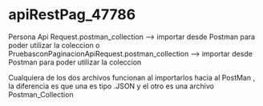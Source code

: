 # apiRestPag_47786

Persona Api Request.postman_collection --> importar desde Postman para poder utilizar la coleccion
o
PruebasconPaginacionApiRequest.postman_collection --> importar desde Postman para poder utilizar la coleccion
 
Cualquiera de los dos archivos funcionan al importarlos hacia al PostMan , la diferencia es que una es tipo .JSON 
y el otro es una archivo Postman_Collection